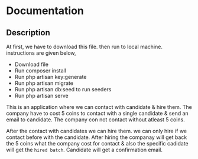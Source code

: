 
# Documentation

## Description

At first, we have to download this file. then run to local machine. instructions are given below,
   - Download file
   - Run composer install 
   - Run php artisan key:generate
   - Run php artisan migrate
   - Run php artisan db:seed to run seeders
   - Run php artisan serve
  
This is an application where we can contact with candidate & hire them. The company have to cost 5 coins to contact with a single candidate & send an email to candidate. The company con not contact without atleast 5 coins.
 
After the contact with candidates we can hire them. we can only hire if we contact before with the candidate. After hiring the companay will get back the 5 coins what the company cost for contact & also the specific cadidate will get the `hired batch`. Candidate will get a confirmation email.

 
 
 
